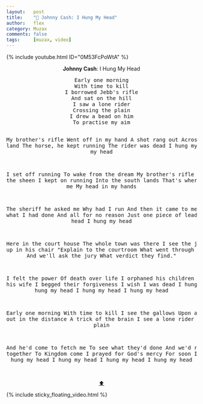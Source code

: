 ```yaml
---
layout:   post
title:    "🎵 Johnny Cash: I Hung My Head"
author:   flex
category: Muzax
comments: false
tags:     [muzax, video]
---
```


{% include youtube.html ID="0M53FcPoWtA" %}

<!-- break -->

<a id="top"></a>
<div id="lyrics"><div class="lyricsheader" style=""><p><center><b>Johnny Cash</b>: I Hung My Head</center></p></div>

<center><pre>
Early one morning
With time to kill
I borrowed Jebb's rifle
And sat on the hill
I saw a lone rider
Crossing the plain
I drew a bead on him
To practise my aim

My brother's rifle
Went off in my hand
A shot rang out
Across the land
The horse, he kept running
The rider was dead
I hung my head
I hung my head

I set off running
To wake from the dream
My brother's rifle
Went into the sheen
I kept on running
Into the south lands
That's where they found me
My head in my hands

The sheriff he asked me
Why had I run
And then it came to me
Just what I had done
And all for no reason
Just one piece of lead
I hung my head
I hung my head

Here in the court house
The whole town was there
I see the judge
High up in his chair
"Explain to the courtroom
What went through your mind.
And we'll ask the jury
What verdict they find."

I felt the power
Of death over life
I orphaned his children
I widowed his wife
I begged their forgiveness
I wish I was dead
I hung my head
I hung my head
I hung my head
I hung my head

Early one morning
With time to kill
I see the gallows
Upon a hill
And out in the distance
A trick of the brain
I see a lone rider
Crossing the plain

And he'd come to fetch me
To see what they'd done
And we'd ride together
To Kingdom come
I prayed for God's mercy
For soon I'd be dead
I hung my head
I hung my head
I hung my head
I hung my head
</pre><br><a href="#top">⬆</a></center></div>

<div class="sticky_floating_video"></div>
{% include sticky_floating_video.html %}